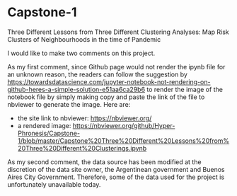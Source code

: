 # Capstone-1
Three Different Lessons from Three Different Clustering Analyses: Map Risk Clusters of Neighbourhoods in the time of Pandemic

I would like to make two comments on this project.

As my first comment, since Github page would not render the ipynb file for an unknown reason, the readers can follow the suggestion by https://towardsdatascience.com/jupyter-notebook-not-rendering-on-github-heres-a-simple-solution-e51aa6ca29b6 to render the image of the notebook file by simply making copy and paste the link of the file to nbviewer to generate the image. Here are:

 - the site link to nbviewer: https://nbviewer.org/
 - a rendered image: https://nbviewer.org/github/Hyper-Phronesis/Capstone-1/blob/master/Capstone%20Three%20Different%20Lessons%20from%20Three%20Different%20Clusterings.ipynb

As my second comment, the data source has been modified at the discretion of the data site owner, the Argentinean government and Buenos Aires City Government. Therefore, some of the data used for the project is unfortunately unavailable today.
